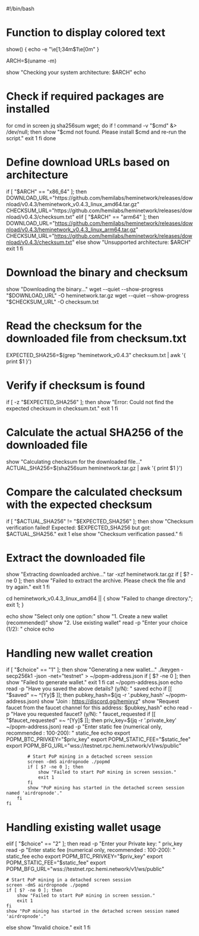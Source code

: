 #!/bin/bash

# Function to display colored text
show() {
    echo -e "\e[1;34m$1\e[0m"
}

ARCH=$(uname -m)

show "Checking your system architecture: $ARCH"
echo

# Check if required packages are installed
for cmd in screen jq sha256sum wget; do
    if ! command -v "$cmd" &> /dev/null; then
        show "$cmd not found. Please install $cmd and re-run the script."
        exit 1
    fi
done

# Define download URLs based on architecture
if [ "$ARCH" == "x86_64" ]; then
    DOWNLOAD_URL="https://github.com/hemilabs/heminetwork/releases/download/v0.4.3/heminetwork_v0.4.3_linux_amd64.tar.gz"
    CHECKSUM_URL="https://github.com/hemilabs/heminetwork/releases/download/v0.4.3/checksum.txt"
elif [ "$ARCH" == "arm64" ]; then
    DOWNLOAD_URL="https://github.com/hemilabs/heminetwork/releases/download/v0.4.3/heminetwork_v0.4.3_linux_arm64.tar.gz"
    CHECKSUM_URL="https://github.com/hemilabs/heminetwork/releases/download/v0.4.3/checksum.txt"
else
    show "Unsupported architecture: $ARCH"
    exit 1
fi

# Download the binary and checksum
show "Downloading the binary..."
wget --quiet --show-progress "$DOWNLOAD_URL" -O heminetwork.tar.gz
wget --quiet --show-progress "$CHECKSUM_URL" -O checksum.txt

# Read the checksum for the downloaded file from checksum.txt
EXPECTED_SHA256=$(grep "heminetwork_v0.4.3" checksum.txt | awk '{ print $1 }')

# Verify if checksum is found
if [ -z "$EXPECTED_SHA256" ]; then
    show "Error: Could not find the expected checksum in checksum.txt."
    exit 1
fi

# Calculate the actual SHA256 of the downloaded file
show "Calculating checksum for the downloaded file..."
ACTUAL_SHA256=$(sha256sum heminetwork.tar.gz | awk '{ print $1 }')

# Compare the calculated checksum with the expected checksum
if [ "$ACTUAL_SHA256" != "$EXPECTED_SHA256" ]; then
    show "Checksum verification failed! Expected: $EXPECTED_SHA256 but got: $ACTUAL_SHA256."
    exit 1
else
    show "Checksum verification passed."
fi

# Extract the downloaded file
show "Extracting downloaded archive..."
tar -xzf heminetwork.tar.gz
if [ $? -ne 0 ]; then
    show "Failed to extract the archive. Please check the file and try again."
    exit 1
fi

cd heminetwork_v0.4.3_linux_amd64 || { show "Failed to change directory."; exit 1; }

echo
show "Select only one option:"
show "1. Create a new wallet (recommended)"
show "2. Use existing wallet"
read -p "Enter your choice (1/2): " choice
echo

# Handling new wallet creation
if [ "$choice" == "1" ]; then
    show "Generating a new wallet..."
    ./keygen -secp256k1 -json -net="testnet" > ~/popm-address.json
    if [ $? -ne 0 ]; then
        show "Failed to generate wallet."
        exit 1
    fi
    cat ~/popm-address.json
    echo
    read -p "Have you saved the above details? (y/N): " saved
    echo
    if [[ "$saved" =~ ^[Yy]$ ]]; then
        pubkey_hash=$(jq -r '.pubkey_hash' ~/popm-address.json)
        show "Join : https://discord.gg/hemixyz"
        show "Request faucet from the faucet channel for this address: $pubkey_hash"
        echo
        read -p "Have you requested faucet? (y/N): " faucet_requested
        if [[ "$faucet_requested" =~ ^[Yy]$ ]]; then
            priv_key=$(jq -r '.private_key' ~/popm-address.json)
            read -p "Enter static fee (numerical only, recommended : 100-200): " static_fee
            echo
            export POPM_BTC_PRIVKEY="$priv_key"
            export POPM_STATIC_FEE="$static_fee"
            export POPM_BFG_URL="wss://testnet.rpc.hemi.network/v1/ws/public"

            # Start PoP mining in a detached screen session
            screen -dmS airdropnode ./popmd
            if [ $? -ne 0 ]; then
                show "Failed to start PoP mining in screen session."
                exit 1
            fi
            show "PoP mining has started in the detached screen session named 'airdropnode'."
        fi
    fi

# Handling existing wallet usage
elif [ "$choice" == "2" ]; then
    read -p "Enter your Private key: " priv_key
    read -p "Enter static fee (numerical only, recommended : 100-200): " static_fee
    echo
    export POPM_BTC_PRIVKEY="$priv_key"
    export POPM_STATIC_FEE="$static_fee"
    export POPM_BFG_URL="wss://testnet.rpc.hemi.network/v1/ws/public"

    # Start PoP mining in a detached screen session
    screen -dmS airdropnode ./popmd
    if [ $? -ne 0 ]; then
        show "Failed to start PoP mining in screen session."
        exit 1
    fi
    show "PoP mining has started in the detached screen session named 'airdropnode'."
else
    show "Invalid choice."
    exit 1
fi
